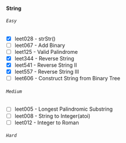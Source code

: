 #### String
###### `Easy`
- [x] leet028 - strStr()
- [ ] leet067 - Add Binary
- [ ] leet125 - Valid Palindrome
- [x] leet344 - Reverse String
- [x] leet541 - Reverse String II
- [x] leet557 - Reverse String III
- [ ] leet606 - Construct String from Binary Tree
###### `Medium`
- [ ] leet005 - Longest Palindromic Substring
- [ ] leet008 - String to Integer(atoi)
- [ ] leet012 - Integer to Roman
###### `Hard`